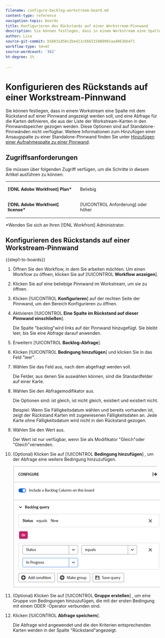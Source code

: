 ```yaml
---
filename: configure-backlog-workstream-board.md
content-type: reference
navigation-topic: boards
title: Konfigurieren des Rückstands auf einer Workstream-Pinnwand
description: Sie können festlegen, dass in einem Workstream eine Spalte mit dem Rückstand auf einer Pinnwand angezeigt werden soll, und eine Abfrage für die Karten definieren, die aus der Liste der Workstream-Karten in den Pinnwandspeicher gezogen werden.
author: Lisa
source-git-commit: b58831d50c2be421c666515808091aa4863bb471
workflow-type: tm+mt
source-wordcount: '362'
ht-degree: 1%

---
```


# Konfigurieren des Rückstands auf einer Workstream-Pinnwand

Sie können festlegen, dass in einem Workstream eine Spalte mit dem Rückstand auf einer Pinnwand angezeigt werden soll, und eine Abfrage für die Karten definieren, die aus der Liste der Workstream-Karten in den Pinnwandspeicher gezogen werden. Diese Optionen sind auf Standalone-Pinnwänden nicht verfügbar. Weitere Informationen zum Hinzufügen einer Ansaugspalte zu einer Standalone-Pinnwand finden Sie unter [Hinzufügen einer Aufnahmespalte zu einer Pinnwand](/help/quicksilver/agile/use-boards-agile-planning-tools/add-intake-column-to-board.md).

## Zugriffsanforderungen

Sie müssen über folgenden Zugriff verfügen, um die Schritte in diesem Artikel ausführen zu können:

<table style="table-layout:auto"> 
 <col> 
 </col> 
 <col> 
 </col> 
 <tbody> 
  <tr> 
   <td role="rowheader"><strong>[!DNL Adobe Workfront] Plan*</strong></td> 
   <td> <p>Beliebig</p> </td> 
  </tr> 
  <tr> 
   <td role="rowheader"><strong>[!DNL Adobe Workfront] license*</strong></td> 
   <td> <p>[!UICONTROL Anforderung] oder höher</p> </td> 
  </tr> 
 </tbody> 
</table>

&#42;Wenden Sie sich an Ihren [!DNL Workfront] Administrator.

## Konfigurieren des Rückstands auf einer Workstream-Pinnwand

{{step1-to-boards}}

1. Öffnen Sie den Workflow, in dem Sie arbeiten möchten. Um einen Workflow zu öffnen, klicken Sie auf [!UICONTROL **Workflow anzeigen**].
1. Klicken Sie auf eine beliebige Pinnwand im Workstream, um sie zu öffnen.
1. Klicken [!UICONTROL **Konfigurieren**] auf der rechten Seite der Pinnwand, um den Bereich Konfigurieren zu öffnen.
1. Aktivieren [!UICONTROL **Eine Spalte im Rückstand auf dieser Pinnwand einschließen**].

   Die Spalte &quot;backlog&quot;wird links auf der Pinnwand hinzugefügt. Sie bleibt leer, bis Sie eine Abfrage darauf anwenden.

1. Erweitern [!UICONTROL **Backlog-Abfrage**].
1. Klicken [!UICONTROL **Bedingung hinzufügen**] und klicken Sie in das Feld &quot;leer&quot;.
1. Wählen Sie das Feld aus, nach dem abgefragt werden soll.

   Die Felder, aus denen Sie auswählen können, sind die Standardfelder auf einer Karte.

1. Wählen Sie den Abfragemodifikator aus.

   Die Optionen sind: ist gleich, ist nicht gleich, existiert und existiert nicht.

   Beispiel: Wenn Sie Fälligkeitsdatum wählen und bereits vorhanden ist, zeigt der Rückstand Karten mit zugewiesenen Fälligkeitsdaten an. Jede Karte ohne Fälligkeitsdatum wird nicht in den Rückstand gezogen.

1. Wählen Sie den Wert aus.

   Der Wert ist nur verfügbar, wenn Sie als Modifikator &quot;Gleich&quot;oder &quot;Gleich&quot;verwenden.

1. (Optional) Klicken Sie auf [!UICONTROL **Bedingung hinzufügen**] , um der Abfrage eine weitere Bedingung hinzuzufügen.

   ![Rückstandsabfrage](assets/backlog-query-wrkstrm-board.png)

1. (Optional) Klicken Sie auf [!UICONTROL **Gruppe erstellen**] , um eine Gruppe von Bedingungen hinzuzufügen, die mit der ersten Bedingung mit einem ODER -Operator verbunden sind.
1. Klicken [!UICONTROL **Abfrage speichern**].

   Die Abfrage wird angewendet und die den Kriterien entsprechenden Karten werden in der Spalte &quot;Rückstand&quot;angezeigt.
